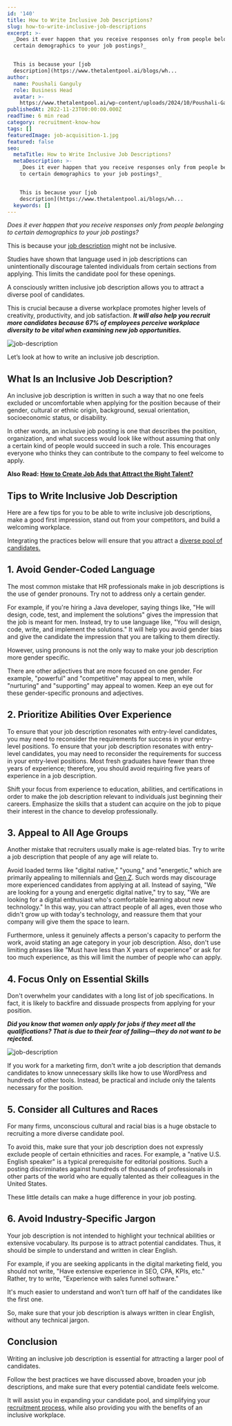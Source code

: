 ```yaml
---
id: '140'
title: How to Write Inclusive Job Descriptions?
slug: how-to-write-inclusive-job-descriptions
excerpt: >-
  _Does it ever happen that you receive responses only from people belonging to
  certain demographics to your job postings?_


  This is because your [job
  description](https://www.thetalentpool.ai/blogs/wh...
author:
  name: Poushali Ganguly
  role: Business Head
  avatar: >-
    https://www.thetalentpool.ai/wp-content/uploads/2024/10/Poushali-Gangulyimage.webp
publishedAt: 2022-11-23T00:00:00.000Z
readTime: 6 min read
category: recruitment-know-how
tags: []
featuredImage: job-acquisition-1.jpg
featured: false
seo:
  metaTitle: How to Write Inclusive Job Descriptions?
  metaDescription: >-
    _Does it ever happen that you receive responses only from people belonging
    to certain demographics to your job postings?_


    This is because your [job
    description](https://www.thetalentpool.ai/blogs/wh...
  keywords: []
---
```


_Does it ever happen that you receive responses only from people belonging to certain demographics to your job postings?_

This is because your [job description](https://www.thetalentpool.ai/blogs/why-job-description-important-in-recruitment-these-days/) might not be inclusive.

Studies have shown that language used in job descriptions can unintentionally discourage talented individuals from certain sections from applying. This limits the candidate pool for these openings.

<!--more-->

A consciously written inclusive job description allows you to attract a diverse pool of candidates.

This is crucial because a diverse workplace promotes higher levels of creativity, productivity, and job satisfaction. **_It will also help you recruit more candidates because 67% of employees perceive workplace diversity to be vital when examining new job opportunities._**

![job-description](images/job-acquisition-1.jpg)

Let’s look at how to write an inclusive job description.

## **What Is an Inclusive Job Description?**

An inclusive job description is written in such a way that no one feels excluded or uncomfortable when applying for the position because of their gender, cultural or ethnic origin, background, sexual orientation, socioeconomic status, or disability.

In other words, an inclusive job posting is one that describes the position, organization, and what success would look like without assuming that only a certain kind of people would succeed in such a role. This encourages everyone who thinks they can contribute to the company to feel welcome to apply.

**Also Read: [How to Create Job Ads that Attract the Right Talent?](https://www.thetalentpool.ai/blogs/how-to-create-job-ads-that-attract-the-right-talent/)**

## **Tips to Write Inclusive Job Description**

Here are a few tips for you to be able to write inclusive job descriptions, make a good first impression, stand out from your competitors, and build a welcoming workplace.

Integrating the practices below will ensure that you attract a [diverse pool of candidates.](https://www.thetalentpool.ai/blogs/5-steps-include-diversity-in-hiring/)

## 1\. **Avoid Gender-Coded Language**

The most common mistake that HR professionals make in job descriptions is the use of gender pronouns. Try not to address only a certain gender.

For example, if you're hiring a Java developer, saying things like, "He will design, code, test, and implement the solutions" gives the impression that the job is meant for men. Instead, try to use language like, "You will design, code, write, and implement the solutions." It will help you avoid gender bias and give the candidate the impression that you are talking to them directly.

However, using pronouns is not the only way to make your job description more gender specific.

There are other adjectives that are more focused on one gender. For example, "powerful" and "competitive" may appeal to men, while "nurturing" and "supporting" may appeal to women. Keep an eye out for these gender-specific pronouns and adjectives.

## 2\. **Prioritize Abilities Over Experience**

To ensure that your job description resonates with entry-level candidates, you may need to reconsider the requirements for success in your entry-level positions. To ensure that your job description resonates with entry-level candidates, you may need to reconsider the requirements for success in your entry-level positions. Most fresh graduates have fewer than three years of experience; therefore, you should avoid requiring five years of experience in a job description.

Shift your focus from experience to education, abilities, and certifications in order to make the job description relevant to individuals just beginning their careers. Emphasize the skills that a student can acquire on the job to pique their interest in the chance to develop professionally.

## 3\. **Appeal to All Age Groups**

Another mistake that recruiters usually make is age-related bias. Try to write a job description that people of any age will relate to.

Avoid loaded terms like "digital native," "young," and "energetic," which are primarily appealing to millennials and [Gen Z](https://www.thetalentpool.ai/blogs/5-tips-attract-retain-gen-z-talent/). Such words may discourage more experienced candidates from applying at all. Instead of saying, "We are looking for a young and energetic digital native," try to say, "We are looking for a digital enthusiast who's comfortable learning about new technology." In this way, you can attract people of all ages, even those who didn't grow up with today's technology, and reassure them that your company will give them the space to learn.

Furthermore, unless it genuinely affects a person's capacity to perform the work, avoid stating an age category in your job description. Also, don't use limiting phrases like "Must have less than X years of experience" or ask for too much experience, as this will limit the number of people who can apply. 

## 4\. **Focus Only on Essential Skills**

Don't overwhelm your candidates with a long list of job specifications. In fact, it is likely to backfire and dissuade prospects from applying for your position.

_**Did you know that women only apply for jobs if they meet all the qualifications? That is due to their fear of failing—they do not want to be rejected.**_

![job-description](images/job-1-1.jpg)

If you work for a marketing firm, don't write a job description that demands candidates to know unnecessary skills like how to use WordPress and hundreds of other tools. Instead, be practical and include only the talents necessary for the position.

## 5\. **Consider all Cultures and Races**

For many firms, unconscious cultural and racial bias is a huge obstacle to recruiting a more diverse candidate pool.

To avoid this, make sure that your job description does not expressly exclude people of certain ethnicities and races. For example, a "native U.S. English speaker" is a typical prerequisite for editorial positions. Such a posting discriminates against hundreds of thousands of professionals in other parts of the world who are equally talented as their colleagues in the United States.

These little details can make a huge difference in your job posting.

## 6\. **Avoid Industry-Specific Jargon**

Your job description is not intended to highlight your technical abilities or extensive vocabulary. Its purpose is to attract potential candidates. Thus, it should be simple to understand and written in clear English.

For example, if you are seeking applicants in the digital marketing field, you should not write, "Have extensive experience in SEO, CPA, KPIs, etc." Rather, try to write, "Experience with sales funnel software."

It's much easier to understand and won't turn off half of the candidates like the first one.

So, make sure that your job description is always written in clear English, without any technical jargon. 

## **Conclusion**

Writing an inclusive job description is essential for attracting a larger pool of candidates.

Follow the best practices we have discussed above, broaden your job descriptions, and make sure that every potential candidate feels welcome.

It will assist you in expanding your candidate pool, and simplifying your [recruitment process](https://www.thetalentpool.ai/end-to-end-recruitment-process-lifecycle/), while also providing you with the benefits of an inclusive workplace.
